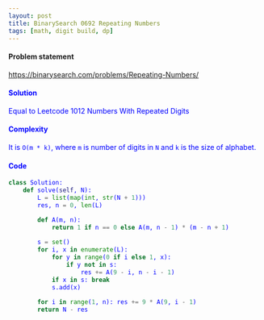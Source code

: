 ```yaml
---
layout: post
title: BinarySearch 0692 Repeating Numbers
tags: [math, digit build, dp]
---
```


#### Problem statement

<a href="https://binarysearch.com/problems/Repeating-Numbers/"> <font color = blue>https://binarysearch.com/problems/Repeating-Numbers/

#### Solution
Equal to Leetcode 1012 Numbers With Repeated Digits


#### Complexity
It is `O(m * k)`, where `m` is number of digits in `N` and `k` is the size of alphabet.

#### Code
```python
class Solution:
    def solve(self, N):
        L = list(map(int, str(N + 1)))
        res, n = 0, len(L)

        def A(m, n):
            return 1 if n == 0 else A(m, n - 1) * (m - n + 1)
        
        s = set()
        for i, x in enumerate(L):
            for y in range(0 if i else 1, x):
                if y not in s:
                    res += A(9 - i, n - i - 1)
            if x in s: break
            s.add(x)
            
        for i in range(1, n): res += 9 * A(9, i - 1)
        return N - res
```